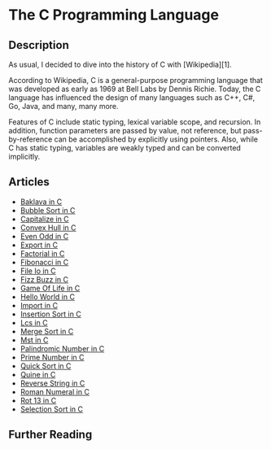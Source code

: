# The C Programming Language

## Description

As usual, I decided to dive into the history of C with [Wikipedia][1].

According to Wikipedia, C is a general-purpose programming language that 
was developed as early as 1969 at Bell Labs by Dennis Richie. Today, the 
C language has influenced the design of many languages such as C++, C#, 
Go, Java, and many, many more.

Features of C include static typing, lexical variable scope, and recursion. 
In addition, function parameters are passed by value, not reference, but 
pass-by-reference can be accomplished by explicitly using pointers. Also, 
while C has static typing, variables are weakly typed and can be converted implicitly.


## Articles

- [Baklava in C](https://sampleprograms.io/projects/baklava/c)
- [Bubble Sort in C](https://sampleprograms.io/projects/bubble-sort/c)
- [Capitalize in C](https://sampleprograms.io/projects/capitalize/c)
- [Convex Hull in C](https://sampleprograms.io/projects/convex-hull/c)
- [Even Odd in C](https://sampleprograms.io/projects/even-odd/c)
- [Export in C](https://sampleprograms.io/projects/import-export/c)
- [Factorial in C](https://sampleprograms.io/projects/factorial/c)
- [Fibonacci in C](https://sampleprograms.io/projects/fibonacci/c)
- [File Io in C](https://sampleprograms.io/projects/file-io/c)
- [Fizz Buzz in C](https://sampleprograms.io/projects/fizz-buzz/c)
- [Game Of Life in C](https://sampleprograms.io/projects/game-of-life/c)
- [Hello World in C](https://sampleprograms.io/projects/hello-world/c)
- [Import in C](https://sampleprograms.io/projects/import-export/c)
- [Insertion Sort in C](https://sampleprograms.io/projects/insertion-sort/c)
- [Lcs in C](https://sampleprograms.io/projects/lcs/c)
- [Merge Sort in C](https://sampleprograms.io/projects/merge-sort/c)
- [Mst in C](https://sampleprograms.io/projects/mst/c)
- [Palindromic Number in C](https://sampleprograms.io/projects/palindromic-number/c)
- [Prime Number in C](https://sampleprograms.io/projects/prime-number/c)
- [Quick Sort in C](https://sampleprograms.io/projects/quick-sort/c)
- [Quine in C](https://sampleprograms.io/projects/quine/c)
- [Reverse String in C](https://sampleprograms.io/projects/reverse-string/c)
- [Roman Numeral in C](https://sampleprograms.io/projects/roman-numeral/c)
- [Rot 13 in C](https://sampleprograms.io/projects/rot-13/c)
- [Selection Sort in C](https://sampleprograms.io/projects/selection-sort/c)

## Further Reading